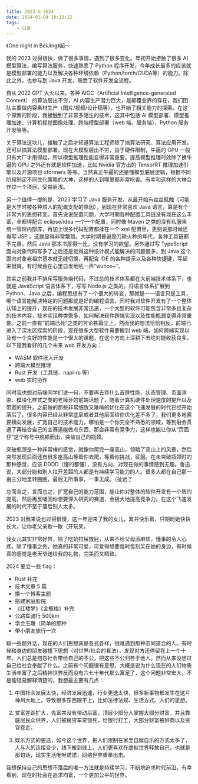 ```yaml
---
title: 2023 & 2024
date: 2024-01-04 10:13:12
tags:
    - 日常
---
```


《One night in BeiJing》起～

我的 2023 过得很快，做了很多事情，遇到了很多变化。年初开始接触了很多 AI 模型算法，编写算法服务，快速熟悉了 Python 程序开发，今年成长最多的应该就是模型部署的能力以及解决各种环境依赖（Python/torch/CUDA等）的能力。除此之外，也参与到 Java 开发，熟悉了软件开发全流程。

自从 2022 GPT 大火以来，各种 AIGC（Artificial Intelligence-generated Content） 的算法层出不穷，AI 内容生产潜力巨大，是颠覆业界的存在，我们团队主要做内容素材生产（图片/视频/设计稿等），也开始了相关能力的探索。在这个探索的阶段，我接触到了非常多陌生的技术，这其中包括 AI 模型部署、模型推理加速、计算机视觉图像处理、跨端模型部署（web 端、服务端）、Python 服务开发等等。

关于算法这块儿，接触了之后才知道算法工程师除了搞算法研究、算法应用开发，还可以搞算法模型部署。现在大模型层出不穷，由于硬件限制，牛逼的 GPU 一般只有大厂才用得起，所以模型推理性能变得非常重要。提高模型推理时效除了换牛逼的 GPU 之外还有就是软件加速，比如 Nvidia 官方出的 TensorRT 推理加速引擎以及开源项目 xformers 等等。当然真正牛逼的还是懂模型底层逻辑，根据不同阶段制定不同优化策略的大神，这样的人到哪里都非常吃香。有幸和这样的大神合作过一个项目，受益匪浅。

另一个值得一提的是，2023 学习了 Java 服务开发，从最开始有丝丝抵触（可能是大学时被各种烦人的配置支配的原因），到现在非常喜欢 Java 语言，算是有个非常大的思想转变。首先说说配置问题，大学时期各种配置工具链没有现在这么丰富，全都得配合 eclipse/idea 一个一个配置，同时像 Maven 之类的没有私服来统一管理内部库，再加上很多代码配置都揉在一个 xml 配置里，更别说那时候还得写 JSP ，这就显得非常繁琐。大学时期普遍是刀耕火种的年代，各种工具链都不完善，然后 Java 那本书厚得一比，没有学习的欲望。另外通过写 TypeScript 面向对象代码写多了之后还是觉得这种设计模式能解决的问题很多，到 Java 这个面向对象老祖宗基本就无缝切换，再配合 IDE 的各种提示以及各种快捷键，写起来很爽，有时候会在心里自发地吼一声“wuhoo~”。

其实之前我并不排斥写服务端代码，不过总的技术体系都在大前端技术体系下，也就是 JavaScript 语言体系下，写写 Node.js 之类的。将语言体系扩展到 Python、Java 之后，编程思想有了一个很大的转变，那就是——语言只是工具，哪个语言能解决特定的问题那就是好的编程语言。同时我对软件开发有了一个整体认知上的提升，现在的技术发展非常迅速，一个大型的软件可能包含非常多且复杂的技术内容，技术实现种类繁多，如何解决软件跨端实现以及性能瓶颈变得非常重要。之前一直有“前端已死”之类的言论甚嚣尘上，然而我的想法恰恰相反，前端已进入了深水区探索的阶段，现在很多大型软件需要搬到 web 端，如何跨端实现以及有一个良好的性能是一个很大的课题，在这个方向上深耕下去绝对能收获良多。以下是我看好的几个未来 web 开发方向：
- WASM 软件嵌入开发
- 跨端大模型推理
- Rust 开发（工具链、napi-rs 等）
- web 实时协作

同时我也想对前端同学们说一句，不要再去卷什么首屏性能、状态管理、页面渲染、模块化样式之类的老掉牙的前端话题了，随着计算机硬件处理速度的提升以及带宽的提升，之前做的那些非常细致又难啃的优化在这个飞速发展的时代已经开始落后了，很多内容已经从非常底层或者其他层面给你优化差不多了，我们更多地需要横向发展，扩宽自己的技术能力，哪怕是一个你完全不熟悉的领域，等到融会贯通了再结合自己的主赛道能做点东西，那会非常有竞争力，这样也能让你从“页面仔”这个称号中脱颖而出，突破自己的瓶颈。

突破瓶颈是一种非常棒的感觉，就像你爬完一座高山，领略了高山上的风景，然后突然发现后面还有很多座高山等着你去爬，等着你挑战，征服。在未突破瓶颈时的那种感觉，应该 DDDD（懂的都懂），没有方向，对现在做的事情感到无趣。鲁迅说，大部分能和别人拉开差距的人都是有持续学习能力的人。很多人都在自己那一亩三分地里转圈圈，最后无所事事，一事无成。（扯远了

总而言之，言而总之，扩宽自己的能力范围，能让你对整体的软件开发有一个质的提高，然后再反哺回你想要深入研究的赛道，会极大地提高竞争力。在这个飞速发展的时代不至于落后别人太多。

2023 对我来说也过得很慢，这一年迎来了我的女儿，累并快乐着，只期盼她快快长大，让你老父亲歇一歇（开玩笑。

我女儿其实非常好带，除了吃奶拉屎放屁，从来不给父母添麻烦，懂事的令人心疼。除了懂事之外，她真的非常可爱，可爱得想要每时每刻呆在她的身边，有时候真的感觉是老天爷送给我的礼物，完美而又精致。

2024 要立一些 flag：
- Rust 补完
- 技术文章 5 篇
- 换一个博客主题
- 搭建家庭影院
- 《红楼梦》《金瓶梅》补完
- 公路车骑行 500km
- 学会玉雕（简单的那种
- 带小朋友旅行一次


聊一些题外话，现在的人们思想真是各式各样，很难遇到那种志同道合的人。有时候和身边的朋友碰撞下思想（对世界/社会的看法），发现对方还停留在上一个十年。人们总是抱怨社会带给自己的不公，把这些不公归咎于他人，然而从来没想过自己给社会奉献了什么。之前有个问题很有意思，大概是说为什么现在的人们物质生活丰富了之后精神世界反而没有六七十年代那么富足了，这个问题非常宏大，不是能轻易解释清楚的，我想最主要有几点：

1. 中国社会发展太快，经济发展迅速，行业更迭太快，很多新事物都发生在这片神州大地上，导致很多东西跟不上，比如法律法规、生活方式、人们的思想。

2. 贫富差距扩大，先富并没有带动后富，顶层少部分人掌握大部分财富，并且靠底层民众供养，人们被房贷车贷锁死，给银行打工，大部分财富被奸商以及贪官卷走。

3. 娱乐方式的更迭，如今这个世界，把人们限制在家里自娱自乐的方式太多了，人与人的连接变少，线下搬到线上，人们更喜欢在虚拟世界释放自己，也就是那句话，现实生活唯唯诺诺，网络世界重拳出击。

我想保持自己的思想不落后的唯一方法就是持续学习，不断地追求时代前沿。有幸看到，现在的社会在追求均富，一个更加公平的世界。

<Beaudar />
